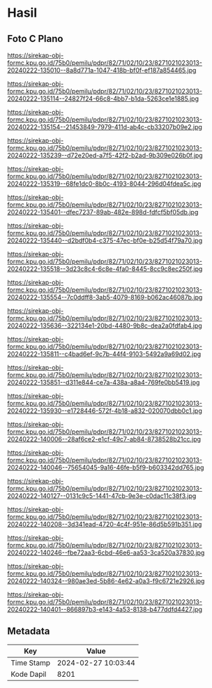 # Hasil

## Foto C Plano

https://sirekap-obj-formc.kpu.go.id/75b0/pemilu/pdpr/82/71/02/10/23/8271021023013-20240222-135010--8a8d771a-1047-418b-bf0f-ef187a854465.jpg

https://sirekap-obj-formc.kpu.go.id/75b0/pemilu/pdpr/82/71/02/10/23/8271021023013-20240222-135114--24827f24-66c8-4bb7-b1da-5263ce1e1885.jpg

https://sirekap-obj-formc.kpu.go.id/75b0/pemilu/pdpr/82/71/02/10/23/8271021023013-20240222-135154--21453849-7979-411d-ab4c-cb33207b09e2.jpg

https://sirekap-obj-formc.kpu.go.id/75b0/pemilu/pdpr/82/71/02/10/23/8271021023013-20240222-135239--d72e20ed-a7f5-42f2-b2ad-9b309e026b0f.jpg

https://sirekap-obj-formc.kpu.go.id/75b0/pemilu/pdpr/82/71/02/10/23/8271021023013-20240222-135319--68fe1dc0-8b0c-4193-8044-296d04fdea5c.jpg

https://sirekap-obj-formc.kpu.go.id/75b0/pemilu/pdpr/82/71/02/10/23/8271021023013-20240222-135401--dfec7237-89ab-482e-898d-fdfcf5bf05db.jpg

https://sirekap-obj-formc.kpu.go.id/75b0/pemilu/pdpr/82/71/02/10/23/8271021023013-20240222-135440--d2bdf0b4-c375-47ec-bf0e-b25d54f79a70.jpg

https://sirekap-obj-formc.kpu.go.id/75b0/pemilu/pdpr/82/71/02/10/23/8271021023013-20240222-135518--3d23c8c4-6c8e-4fa0-8445-8cc9c8ec250f.jpg

https://sirekap-obj-formc.kpu.go.id/75b0/pemilu/pdpr/82/71/02/10/23/8271021023013-20240222-135554--7c0ddff8-3ab5-4079-8169-b062ac46087b.jpg

https://sirekap-obj-formc.kpu.go.id/75b0/pemilu/pdpr/82/71/02/10/23/8271021023013-20240222-135636--322134e1-20bd-4480-9b8c-dea2a0fdfab4.jpg

https://sirekap-obj-formc.kpu.go.id/75b0/pemilu/pdpr/82/71/02/10/23/8271021023013-20240222-135811--c4bad6ef-9c7b-44f4-9103-5492a9a69d02.jpg

https://sirekap-obj-formc.kpu.go.id/75b0/pemilu/pdpr/82/71/02/10/23/8271021023013-20240222-135851--d311e844-ce7a-438a-a8a4-769fe0bb5419.jpg

https://sirekap-obj-formc.kpu.go.id/75b0/pemilu/pdpr/82/71/02/10/23/8271021023013-20240222-135930--e1728446-572f-4b18-a832-020070dbb0c1.jpg

https://sirekap-obj-formc.kpu.go.id/75b0/pemilu/pdpr/82/71/02/10/23/8271021023013-20240222-140006--28af6ce2-e1cf-49c7-ab84-8738528b21cc.jpg

https://sirekap-obj-formc.kpu.go.id/75b0/pemilu/pdpr/82/71/02/10/23/8271021023013-20240222-140046--75654045-9a16-46fe-b5f9-b603342dd765.jpg

https://sirekap-obj-formc.kpu.go.id/75b0/pemilu/pdpr/82/71/02/10/23/8271021023013-20240222-140127--0131c9c5-1441-47cb-9e3e-c0dac11c38f3.jpg

https://sirekap-obj-formc.kpu.go.id/75b0/pemilu/pdpr/82/71/02/10/23/8271021023013-20240222-140208--3d341ead-4720-4c4f-951e-86d5b591b351.jpg

https://sirekap-obj-formc.kpu.go.id/75b0/pemilu/pdpr/82/71/02/10/23/8271021023013-20240222-140246--fbe72aa3-6cbd-46e6-aa53-3ca520a37830.jpg

https://sirekap-obj-formc.kpu.go.id/75b0/pemilu/pdpr/82/71/02/10/23/8271021023013-20240222-140324--980ae3ed-5b86-4e62-a0a3-f9c6721e2926.jpg

https://sirekap-obj-formc.kpu.go.id/75b0/pemilu/pdpr/82/71/02/10/23/8271021023013-20240222-140401--866897b3-e143-4a53-8138-b477ddfd4427.jpg


## Metadata

| Key        | Value               |
| ---------- | ------------------- |
| Time Stamp | 2024-02-27 10:03:44 |
| Kode Dapil | 8201                |



